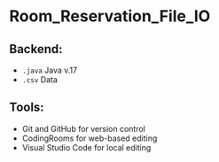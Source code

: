 # Room_Reservation_File_IO



## Backend:
- `.java` Java v.17
- `.csv` Data

## Tools:
- Git and GitHub for version control
- CodingRooms for web-based editing
- Visual Studio Code for local editing
